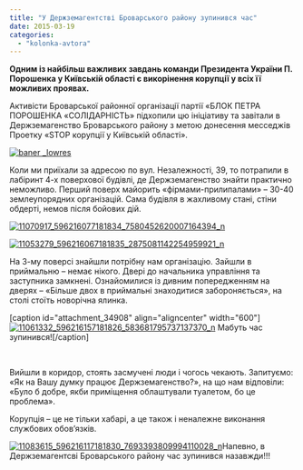 ```yaml
---
title: "У Держземагентстві Броварського району зупинився час"
date: 2015-03-19
categories: 
  - "kolonka-avtora"
---
```


**Одним із найбільш важливих завдань команди Президента України П. Порошенка у Київській області є викорінення корупції у всіх її можливих проявах.**

Активісти Броварської районної організації партії «БЛОК ПЕТРА ПОРОШЕНКА «СОЛІДАРНІСТЬ» підхопили цю ініціативу та завітали в Держземагенство Броварського району з метою донесення месседжів Проетку «STOP корупції у Київській області».[](https://mpz.brovary.org/wp-content/uploads/2015/03/baner-_lowres.jpg)

[![baner _lowres](https://mpz.brovary.org/wp-content/uploads/2015/03/baner-_lowres.jpg)](https://mpz.brovary.org/wp-content/uploads/2015/03/baner-_lowres.jpg)

Коли ми приїхали за адресою по вул. Незалежності, 39, то потрапили в лабіринт 4-х поверхової будівлі, де Держземагенство знайти практично неможливо. Перший поверх майорить «фірмами-прилипалами» – 30-40 землеупорядних організацій. Сама будівля в жахливому стані, стіни обдерті, немов після бойових дій.

[![11070917_596216077181834_7580452620007164394_n](https://mpz.brovary.org/wp-content/uploads/2015/03/11070917_596216077181834_7580452620007164394_n.jpg)](https://mpz.brovary.org/wp-content/uploads/2015/03/11070917_596216077181834_7580452620007164394_n.jpg)

[![11053279_596216067181835_2875081142254959921_n](https://mpz.brovary.org/wp-content/uploads/2015/03/11053279_596216067181835_2875081142254959921_n.jpg)](https://mpz.brovary.org/wp-content/uploads/2015/03/11053279_596216067181835_2875081142254959921_n.jpg)

На 3-му поверсі знайшли потрібну нам організацію. Зайшли в приймальню – немає нікого. Двері до начальника управління та заступника замкнені. Ознайомилися із дивним попередженням на дверях – «Більше двох в приймальні знаходитися забороняється», на столі стоїть новорічна ялинка.

\[caption id="attachment\_34908" align="aligncenter" width="600"\][![11061332_596216157181826_583681795737137370_n](https://mpz.brovary.org/wp-content/uploads/2015/03/11061332_596216157181826_583681795737137370_n.jpg)](https://mpz.brovary.org/wp-content/uploads/2015/03/11061332_596216157181826_583681795737137370_n.jpg) Мабуть час зупинився!\[/caption\]

 

Вийшли в коридор, стоять засмучені люди і чогось чекають. Запитуємо: «Як на Вашу думку працює Держземагенство?», на що нам відповіли: «Було б добре, якби приміщення облаштували туалетом, бо це проблема».

Корупція – це не тільки хабарі, а це також і неналежне виконання службових обов’язків.

[![11083615_596216117181830_7693393809994110028_n](https://mpz.brovary.org/wp-content/uploads/2015/03/11083615_596216117181830_7693393809994110028_n.jpg)](https://mpz.brovary.org/wp-content/uploads/2015/03/11083615_596216117181830_7693393809994110028_n.jpg)Напевно, в Держземагентсві Броварського району час зупинився назавжди!!!
